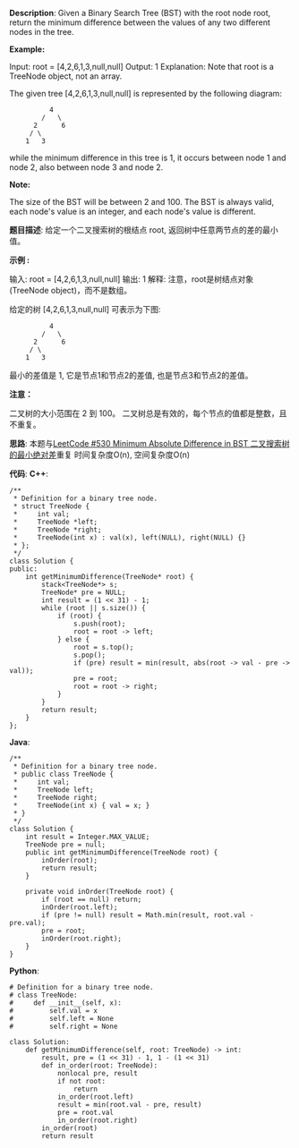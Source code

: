 __Description__:
Given a Binary Search Tree (BST) with the root node root, return the minimum difference between the values of any two different nodes in the tree.

__Example:__

Input: root = [4,2,6,1,3,null,null]
Output: 1
Explanation:
Note that root is a TreeNode object, not an array.

The given tree [4,2,6,1,3,null,null] is represented by the following diagram:
```
          4
        /   \
      2      6
     / \    
    1   3  
```
while the minimum difference in this tree is 1, it occurs between node 1 and node 2, also between node 3 and node 2.

__Note:__

The size of the BST will be between 2 and 100.
The BST is always valid, each node's value is an integer, and each node's value is different.

__题目描述__:
给定一个二叉搜索树的根结点 root, 返回树中任意两节点的差的最小值。

__示例 :__

输入: root = [4,2,6,1,3,null,null]
输出: 1
解释:
注意，root是树结点对象(TreeNode object)，而不是数组。

给定的树 [4,2,6,1,3,null,null] 可表示为下图:
```
          4
        /   \
      2      6
     / \    
    1   3  
```
最小的差值是 1, 它是节点1和节点2的差值, 也是节点3和节点2的差值。

__注意：__

二叉树的大小范围在 2 到 100。
二叉树总是有效的，每个节点的值都是整数，且不重复。

__思路__:
本题与[LeetCode #530 Minimum Absolute Difference in BST 二叉搜索树的最小绝对差](https://www.jianshu.com/p/b3b3dc64be1d)重复
时间复杂度O(n), 空间复杂度O(n)

__代码__:
__C++__:
```
/**
 * Definition for a binary tree node.
 * struct TreeNode {
 *     int val;
 *     TreeNode *left;
 *     TreeNode *right;
 *     TreeNode(int x) : val(x), left(NULL), right(NULL) {}
 * };
 */
class Solution {
public:
    int getMinimumDifference(TreeNode* root) {
        stack<TreeNode*> s;
        TreeNode* pre = NULL;
        int result = (1 << 31) - 1;
        while (root || s.size()) {
            if (root) {
                s.push(root);
                root = root -> left;
            } else {
                root = s.top();
                s.pop();
                if (pre) result = min(result, abs(root -> val - pre -> val));
                pre = root;
                root = root -> right;
            }
        }
        return result;
    }
};
```

__Java__:
```
/**
 * Definition for a binary tree node.
 * public class TreeNode {
 *     int val;
 *     TreeNode left;
 *     TreeNode right;
 *     TreeNode(int x) { val = x; }
 * }
 */
class Solution {
    int result = Integer.MAX_VALUE;
    TreeNode pre = null;
    public int getMinimumDifference(TreeNode root) {
        inOrder(root);
        return result;
    }
    
    private void inOrder(TreeNode root) {
        if (root == null) return;
        inOrder(root.left);
        if (pre != null) result = Math.min(result, root.val - pre.val);
        pre = root;
        inOrder(root.right);
    }
}
```

__Python__:
```
# Definition for a binary tree node.
# class TreeNode:
#     def __init__(self, x):
#         self.val = x
#         self.left = None
#         self.right = None

class Solution:
    def getMinimumDifference(self, root: TreeNode) -> int:
        result, pre = (1 << 31) - 1, 1 - (1 << 31)
        def in_order(root: TreeNode):
            nonlocal pre, result
            if not root:
                return
            in_order(root.left)
            result = min(root.val - pre, result)
            pre = root.val
            in_order(root.right)
        in_order(root)
        return result
```